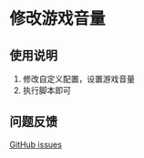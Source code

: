 # 修改游戏音量

## 使用说明

1. 修改自定义配置，设置游戏音量
2. 执行脚本即可

## 问题反馈

[GitHub issues](https://github.com/ftnfurina/bettergi-js-repo/issues)
